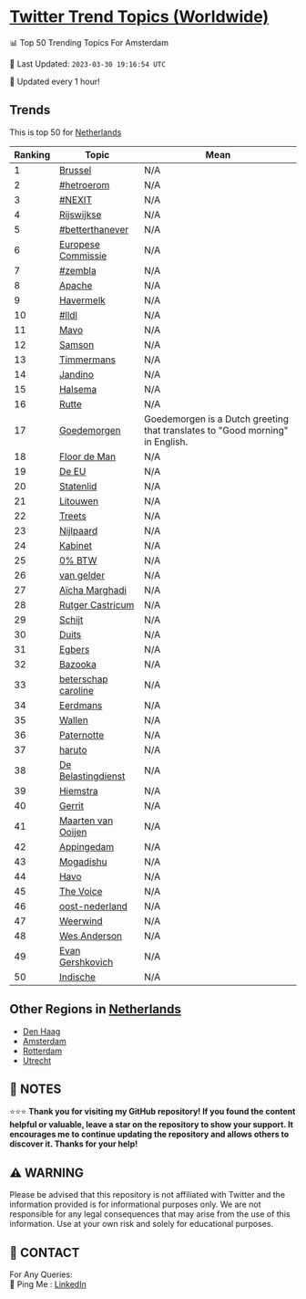 [Twitter Trend Topics (Worldwide)](https://github.com/ErcinDedeoglu/Twitter-Trend-Topics)
==========


📊 Top 50 Trending Topics For Amsterdam

📆 Last Updated: `2023-03-30 19:16:54 UTC`

🔧 Updated every 1 hour!


## Trends

This is top 50 for [Netherlands](</Netherlands>)

| Ranking | Topic | Mean |
| ------- | ------------ | ------------ |
| 1 | [Brussel](http://twitter.com/search?q=Brussel) | N/A |
| 2 | [#hetroerom](http://twitter.com/search?q=%23hetroerom) | N/A |
| 3 | [#NEXIT](http://twitter.com/search?q=%23NEXIT) | N/A |
| 4 | [Rijswijkse](http://twitter.com/search?q=Rijswijkse) | N/A |
| 5 | [#betterthanever](http://twitter.com/search?q=%23betterthanever) | N/A |
| 6 | [Europese Commissie](http://twitter.com/search?q=Europese+Commissie) | N/A |
| 7 | [#zembla](http://twitter.com/search?q=%23zembla) | N/A |
| 8 | [Apache](http://twitter.com/search?q=Apache) | N/A |
| 9 | [Havermelk](http://twitter.com/search?q=Havermelk) | N/A |
| 10 | [#lldl](http://twitter.com/search?q=%23lldl) | N/A |
| 11 | [Mavo](http://twitter.com/search?q=Mavo) | N/A |
| 12 | [Samson](http://twitter.com/search?q=Samson) | N/A |
| 13 | [Timmermans](http://twitter.com/search?q=Timmermans) | N/A |
| 14 | [Jandino](http://twitter.com/search?q=Jandino) | N/A |
| 15 | [Halsema](http://twitter.com/search?q=Halsema) | N/A |
| 16 | [Rutte](http://twitter.com/search?q=Rutte) | N/A |
| 17 | [Goedemorgen](http://twitter.com/search?q=Goedemorgen) | Goedemorgen is a Dutch greeting that translates to "Good morning" in English. |
| 18 | [Floor de Man](http://twitter.com/search?q=Floor+de+Man) | N/A |
| 19 | [De EU](http://twitter.com/search?q=De+EU) | N/A |
| 20 | [Statenlid](http://twitter.com/search?q=Statenlid) | N/A |
| 21 | [Litouwen](http://twitter.com/search?q=Litouwen) | N/A |
| 22 | [Treets](http://twitter.com/search?q=Treets) | N/A |
| 23 | [Nijlpaard](http://twitter.com/search?q=Nijlpaard) | N/A |
| 24 | [Kabinet](http://twitter.com/search?q=Kabinet) | N/A |
| 25 | [0% BTW](http://twitter.com/search?q=0%25+BTW) | N/A |
| 26 | [van gelder](http://twitter.com/search?q=van+gelder) | N/A |
| 27 | [Aïcha Marghadi](http://twitter.com/search?q=A%c3%afcha+Marghadi) | N/A |
| 28 | [Rutger Castricum](http://twitter.com/search?q=Rutger+Castricum) | N/A |
| 29 | [Schijt](http://twitter.com/search?q=Schijt) | N/A |
| 30 | [Duits](http://twitter.com/search?q=Duits) | N/A |
| 31 | [Egbers](http://twitter.com/search?q=Egbers) | N/A |
| 32 | [Bazooka](http://twitter.com/search?q=Bazooka) | N/A |
| 33 | [beterschap caroline](http://twitter.com/search?q=beterschap+caroline) | N/A |
| 34 | [Eerdmans](http://twitter.com/search?q=Eerdmans) | N/A |
| 35 | [Wallen](http://twitter.com/search?q=Wallen) | N/A |
| 36 | [Paternotte](http://twitter.com/search?q=Paternotte) | N/A |
| 37 | [haruto](http://twitter.com/search?q=haruto) | N/A |
| 38 | [De Belastingdienst](http://twitter.com/search?q=De+Belastingdienst) | N/A |
| 39 | [Hiemstra](http://twitter.com/search?q=Hiemstra) | N/A |
| 40 | [Gerrit](http://twitter.com/search?q=Gerrit) | N/A |
| 41 | [Maarten van Ooijen](http://twitter.com/search?q=Maarten+van+Ooijen) | N/A |
| 42 | [Appingedam](http://twitter.com/search?q=Appingedam) | N/A |
| 43 | [Mogadishu](http://twitter.com/search?q=Mogadishu) | N/A |
| 44 | [Havo](http://twitter.com/search?q=Havo) | N/A |
| 45 | [The Voice](http://twitter.com/search?q=The+Voice) | N/A |
| 46 | [oost-nederland](http://twitter.com/search?q=oost-nederland) | N/A |
| 47 | [Weerwind](http://twitter.com/search?q=Weerwind) | N/A |
| 48 | [Wes Anderson](http://twitter.com/search?q=Wes+Anderson) | N/A |
| 49 | [Evan Gershkovich](http://twitter.com/search?q=Evan+Gershkovich) | N/A |
| 50 | [Indische](http://twitter.com/search?q=Indische) | N/A |



## Other Regions in [Netherlands](</Netherlands>)

* [Den Haag](</Netherlands/Den Haag.md>)
* [Amsterdam](</Netherlands/Amsterdam.md>)
* [Rotterdam](</Netherlands/Rotterdam.md>)
* [Utrecht](</Netherlands/Utrecht.md>)



## 📝 NOTES

⭐⭐⭐ **Thank you for visiting my GitHub repository! If you found the content helpful or valuable, leave a star on the repository to show your support. It encourages me to continue updating the repository and allows others to discover it. Thanks for your help!**


## ⚠️ WARNING

Please be advised that this repository is not affiliated with Twitter and the information provided is for informational purposes only. We are not responsible for any legal consequences that may arise from the use of this information. Use at your own risk and solely for educational purposes.


## 📨 CONTACT

 For Any Queries:  
            🏓 Ping Me : [LinkedIn](https://www.linkedin.com/in/ercindedeoglu/)
